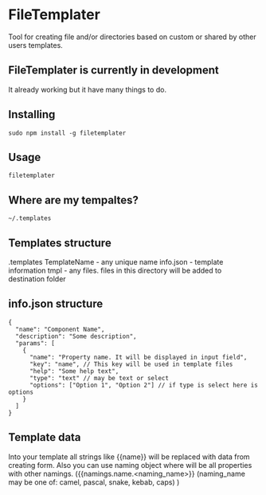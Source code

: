 # FileTemplater
Tool for creating file and/or directories based on custom or shared by other users templates.

## FileTemplater is currently in development
It already working but it have many things to do.

## Installing
```
sudo npm install -g filetemplater
```

## Usage
```
filetemplater
```

## Where are my tempaltes?
```
~/.templates
```
## Templates structure
.templates
  TemplateName - any unique name
    info.json - template information
    tmpl - any files. files in this directory will be added to destination folder
    
## info.json structure
```
{
  "name": "Component Name",
  "description": "Some description",
  "params": [
    {
      "name": "Property name. It will be displayed in input field",
      "key": "name", // This key will be used in template files
      "help": "Some help text",
      "type": "text" // may be text or select
      "options": ["Option 1", "Option 2"] // if type is select here is options
    }
  ]
}
```
## Template data
Into your template all strings like {{name}} will be replaced with data from creating form. Also you can use naming object where will be all properties with other namings. ({{namings.name.<naming_name>}} (naming_name may be one of: camel, pascal, snake, kebab, caps) )
